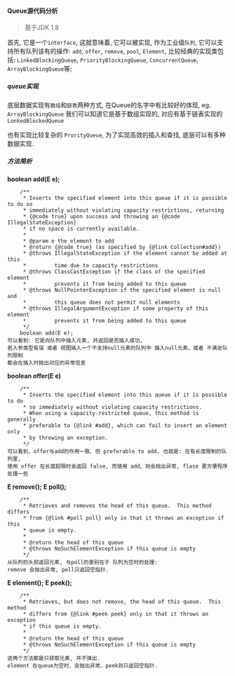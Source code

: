 
#### Queue源代码分析

> 基于JDK 1.8

  首先, 它是一个`interface`, 这就意味着, 它可以被实现, 作为工业级`队列`, 它可以支持所有队列该有的操作:
`add`, `offer`, `remove`, `pool`, `Element`, 比较经典的实现类包括:
`LinkedBlockingQueue`, `PriorityBlockingQueue`, `ConcurrentQueue`, `ArrayBlockingQueue`等;

##### queue实现
底层数据实现有`数组`和`链表`两种方式, 在Queue的名字中有比较好的体现, 
eg.  `ArrayBlockingQueue` 我们可以知道它是基于数组实现的, 对应有基于链表实现的 `LonkedBlockedQueue`

也有实现比较复杂的 `ProrityQueue`, 为了实现高效的插入和查找, 底层可以有多种数据实现.

##### 方法简析

**boolean add(E e);**
```
    /**
     * Inserts the specified element into this queue if it is possible to do so
     * immediately without violating capacity restrictions, returning
     * {@code true} upon success and throwing an {@code IllegalStateException}
     * if no space is currently available.
     *
     * @param e the element to add
     * @return {@code true} (as specified by {@link Collection#add})
     * @throws IllegalStateException if the element cannot be added at this
     *         time due to capacity restrictions
     * @throws ClassCastException if the class of the specified element
     *         prevents it from being added to this queue
     * @throws NullPointerException if the specified element is null and
     *         this queue does not permit null elements
     * @throws IllegalArgumentException if some property of this element
     *         prevents it from being added to this queue
     */
    boolean add(E e);
可以看到: 它是向队列中插入元素, 并返回是否插入成功, 
若入参类型有误 或者 视图插入一个不支持null元素的队列中 插入null元素、或者 不满足队列限制 
都会在插入时抛出对应的异常信息
```

**boolean offer(E e)**
```
    /**
     * Inserts the specified element into this queue if it is possible to do
     * so immediately without violating capacity restrictions.
     * When using a capacity-restricted queue, this method is generally
     * preferable to {@link #add}, which can fail to insert an element only
     * by throwing an exception.
     */ 
可以看到、offer与add的作用一致、但 preferable to add, 也就是: 在有长度限制的队列里, 
使用 offer 在长度超限时会返回 false, 而使用 add、则会抛出异常, flase 更方便程序处理一些
```

**E remove();**
**E poll();**
```
    /**
     * Retrieves and removes the head of this queue.  This method differs
     * from {@link #poll poll} only in that it throws an exception if this
     * queue is empty.
     *
     * @return the head of this queue
     * @throws NoSuchElementException if this queue is empty
     */
从队列的头部返回元素, 与poll的差别在于 队列为空时的处理:
remove 会抛出异常, poll只返回空指针.
```

**E element();**
**E peek();**
```
    /**
     * Retrieves, but does not remove, the head of this queue.  This method
     * differs from {@link #peek peek} only in that it throws an exception
     * if this queue is empty.
     *
     * @return the head of this queue
     * @throws NoSuchElementException if this queue is empty
     */
这两个方法都是只获取元素, 并不弹出.
element 在queue为空时、会抛出异常、peek则只返回空指针.
```

